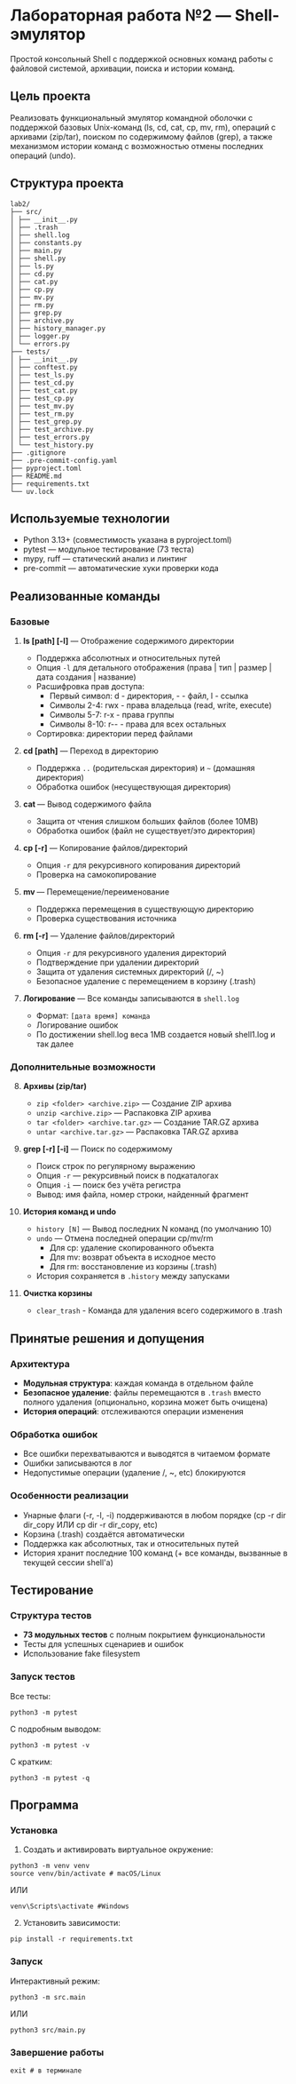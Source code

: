 # Лабораторная работа №2 — Shell-эмулятор

Простой консольный Shell с поддержкой основных команд работы с файловой системой, архивации, поиска и истории команд.

## Цель проекта
Реализовать функциональный эмулятор командной оболочки с поддержкой базовых Unix-команд (ls, cd, cat, cp, mv, rm), операций с архивами (zip/tar), поиском по содержимому файлов (grep), а также механизмом истории команд с возможностью отмены последних операций (undo).

## Структура проекта

```
lab2/
├── src/
│ ├── __init__.py
│ ├── .trash
│ ├── shell.log
│ ├── constants.py
│ ├── main.py 
│ ├── shell.py 
│ ├── ls.py 
│ ├── cd.py
│ ├── cat.py
│ ├── cp.py
│ ├── mv.py 
│ ├── rm.py
│ ├── grep.py 
│ ├── archive.py 
│ ├── history_manager.py
│ ├── logger.py 
│ └── errors.py
├── tests/
│ ├── __init__.py
│ ├── conftest.py 
│ ├── test_ls.py
│ ├── test_cd.py
│ ├── test_cat.py
│ ├── test_cp.py
│ ├── test_mv.py
│ ├── test_rm.py
│ ├── test_grep.py
│ ├── test_archive.py
│ ├── test_errors.py
│ └── test_history.py
├── .gitignore
├── .pre-commit-config.yaml
├── pyproject.toml
├── README.md
├── requirements.txt
└── uv.lock
```

## Используемые технологии
- Python 3.13+ (совместимость указана в pyproject.toml)
- pytest — модульное тестирование (73 теста)
- mypy, ruff — статический анализ и линтинг
- pre-commit — автоматические хуки проверки кода

## Реализованные команды

### Базовые 

1. **ls [path] [-l]** — Отображение содержимого директории
   - Поддержка абсолютных и относительных путей
   - Опция `-l` для детального отображения (права | тип | размер | дата создания | название)
   - Расшифровка прав доступа:
      * Первый символ: d - директория, - - файл, l - ссылка
      * Символы 2-4: rwx - права владельца (read, write, execute)
      * Символы 5-7: r-x - права группы
      * Символы 8-10: r-- - права для всех остальных
   - Сортировка: директории перед файлами

2. **cd [path]** — Переход в директорию
   - Поддержка `..` (родительская директория) и `~` (домашняя директория)
   - Обработка ошибок (несуществующая директория)

3. **cat <file>** — Вывод содержимого файла
   - Защита от чтения слишком больших файлов (более 10MB)
   - Обработка ошибок (файл не существует/это директория)

4. **cp <source> <dest> [-r]** — Копирование файлов/директорий
   - Опция `-r` для рекурсивного копирования директорий
   - Проверка на самокопирование

5. **mv <source> <dest>** — Перемещение/переименование
   - Поддержка перемещения в существующую директорию
   - Проверка существования источника

6. **rm <target> [-r]** — Удаление файлов/директорий
   - Опция `-r` для рекурсивного удаления директорий
   - Подтверждение при удалении директорий
   - Защита от удаления системных директорий (/, ~)
   - Безопасное удаление с перемещением в корзину (.trash)

7. **Логирование** — Все команды записываются в `shell.log` 
   - Формат: `[дата время] команда`
   - Логирование ошибок
   - По достижении shell.log веса 1MB создается новый shell1.log и так далее

### Дополнительные возможности

8. **Архивы (zip/tar)**
   - `zip <folder> <archive.zip>` — Создание ZIP архива
   - `unzip <archive.zip>` — Распаковка ZIP архива
   - `tar <folder> <archive.tar.gz>` — Создание TAR.GZ архива
   - `untar <archive.tar.gz>` — Распаковка TAR.GZ архива

9. **grep <pattern> <path> [-r] [-i]** — Поиск по содержимому
   - Поиск строк по регулярному выражению
   - Опция `-r` — рекурсивный поиск в подкаталогах
   - Опция `-i` — поиск без учёта регистра
   - Вывод: имя файла, номер строки, найденный фрагмент

10. **История команд и undo**
    - `history [N]` — Вывод последних N команд (по умолчанию 10)
    - `undo` — Отмена последней операции cp/mv/rm
      - Для cp: удаление скопированного объекта
      - Для mv: возврат объекта в исходное место
      - Для rm: восстановление из корзины (.trash)
    - История сохраняется в `.history` между запусками

11. **Очистка корзины**
    - `clear_trash` - Команда для удаления всего содержимого в .trash


## Принятые решения и допущения

### Архитектура
- **Модульная структура**: каждая команда в отдельном файле
- **Безопасное удаление**: файлы перемещаются в `.trash` вместо полного удаления (опционально, корзина может быть очищена)
- **История операций**: отслеживаются операции изменения

### Обработка ошибок
- Все ошибки перехватываются и выводятся в читаемом формате
- Ошибки записываются в лог
- Недопустимые операции (удаление /, ~, etc) блокируются

### Особенности реализации
- Унарные флаги (-r, -l, -i) поддерживаются в любом порядке (cp -r dir dir_copy ИЛИ cp dir -r dir_copy, etc)
- Корзина (.trash) создаётся автоматически
- Поддержка как абсолютных, так и относительных путей
- История хранит последние 100 команд (+ все команды, вызванные в текущей сессии shell'а)

## Тестирование

### Структура тестов
- **73 модульных тестов** с полным покрытием функциональности
- Тесты для успешных сценариев и ошибок
- Использование fake filesystem

### Запуск тестов

Все тесты:
```
python3 -m pytest
```

С подробным выводом:
```
python3 -m pytest -v
```

С кратким:
```
python3 -m pytest -q
```

## Программа

### Установка

1. Создать и активировать виртуальное окружение:
```
python3 -m venv venv
source venv/bin/activate # macOS/Linux
```
ИЛИ
```
venv\Scripts\activate #Windows
```

2. Установить зависимости:
```
pip install -r requirements.txt
```

### Запуск

Интерактивный режим:
```
python3 -m src.main
```
ИЛИ
```
python3 src/main.py
```

### Завершение работы
```
exit # в терминале
```
